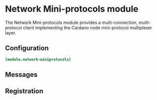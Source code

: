 # Network Mini-protocols module

The Network Mini-protocols module provides a multi-connection, multi-protocol
client implementing the Cardano node mini-protocol multiplexer layer.

## Configuration

```toml
[module.network-miniprotocols]
```

## Messages


## Registration

